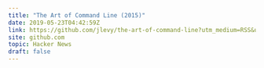 ```yaml
---
title: "The Art of Command Line (2015)"
date: 2019-05-23T04:42:59Z
link: https://github.com/jlevy/the-art-of-command-line?utm_medium=RSS&utm_source=hune
site: github.com
topic: Hacker News
draft: false
---
```

